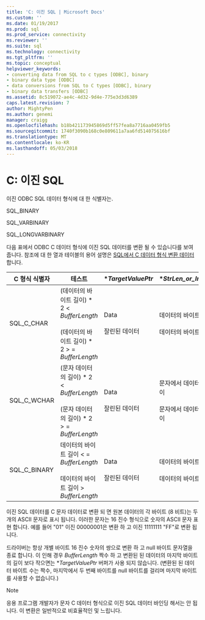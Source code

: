 ```yaml
---
title: 'C: 이진 SQL | Microsoft Docs'
ms.custom: ''
ms.date: 01/19/2017
ms.prod: sql
ms.prod_service: connectivity
ms.reviewer: ''
ms.suite: sql
ms.technology: connectivity
ms.tgt_pltfrm: ''
ms.topic: conceptual
helpviewer_keywords:
- converting data from SQL to c types [ODBC], binary
- binary data type [ODBC]
- data conversions from SQL to C types [ODBC], binary
- binary data transfers [ODBC]
ms.assetid: 8c519072-ae4c-4d32-9d4e-775e3d3d6389
caps.latest.revision: 7
author: MightyPen
ms.author: genemi
manager: craigg
ms.openlocfilehash: b18b421173945869d5ff57fea8a7716aa0459fb5
ms.sourcegitcommit: 1740f3090b168c0e809611a7aa6fd514075616bf
ms.translationtype: MT
ms.contentlocale: ko-KR
ms.lasthandoff: 05/03/2018
---
```

# <a name="sql-to-c-binary"></a>C: 이진 SQL
이진 ODBC SQL 데이터 형식에 대 한 식별자는.  
  
 SQL_BINARY  
  
 SQL_VARBINARY  
  
 SQL_LONGVARBINARY  
  
 다음 표에서 ODBC C 데이터 형식에 이진 SQL 데이터를 변환 될 수 있습니다를 보여 줍니다. 참조에 대 한 열과 테이블의 용어 설명은 [SQL에서 C 데이터 형식 변환 데이터](../../../odbc/reference/appendixes/converting-data-from-sql-to-c-data-types.md)합니다.  
  
|C 형식 식별자|테스트|**TargetValuePtr*|**StrLen_or_IndPtr*|SQLSTATE|  
|-----------------------|----------|------------------------|----------------------------|--------------|  
|SQL_C_CHAR|(데이터의 바이트 길이) \* 2 < *BufferLength*<br /><br /> (데이터의 바이트 길이) \* 2 > = *BufferLength*|Data<br /><br /> 잘린된 데이터|데이터의 바이트 길이<br /><br /> 데이터의 바이트 길이|n/a<br /><br /> 01004|  
|SQL_C_WCHAR|(문자 데이터의 길이) \* 2 < *BufferLength*<br /><br /> (문자 데이터의 길이) \* 2 > = *BufferLength*|Data<br /><br /> 잘린된 데이터|문자에서 데이터의 길이<br /><br /> 문자에서 데이터의 길이|n/a<br /><br /> 01004|  
|SQL_C_BINARY|데이터의 바이트 길이 < = *BufferLength*<br /><br /> 데이터의 바이트 길이 > *BufferLength*|Data<br /><br /> 잘린된 데이터|데이터의 바이트 길이<br /><br /> 데이터의 바이트 길이|n/a<br /><br /> 01004|  
  
 이진 SQL 데이터를 C 문자 데이터로 변환 되 면 원본 데이터의 각 바이트 (8 비트)는 두 개의 ASCII 문자로 표시 됩니다. 이러한 문자는 16 진수 형식으로 숫자의 ASCII 문자 표현 합니다. 예를 들어 "01" 이진 00000001은 변환 하 고 이진 11111111 "FF"로 변환 됩니다.  
  
 드라이버는 항상 개별 바이트 16 진수 숫자의 쌍으로 변환 하 고 null 바이트 문자열을 종료 합니다. 이 인해 경우 *BufferLength* 짝수 하 고 변환된 된 데이터의 마지막 바이트의 길이 보다 작으면는 **TargetValuePtr* 버퍼가 사용 되지 않습니다. (변환된 된 데이터 바이트 수는 짝수, 마지막에서 두 번째 바이트를 null 바이트를 걸리며 마지막 바이트를 사용할 수 없습니다.)  
  
> [!NOTE]  
>  응용 프로그램 개발자가 문자 C 데이터 형식으로 이진 SQL 데이터 바인딩 해서는 안 됩니다. 이 변환은 일반적으로 비효율적인 및 느립니다.
